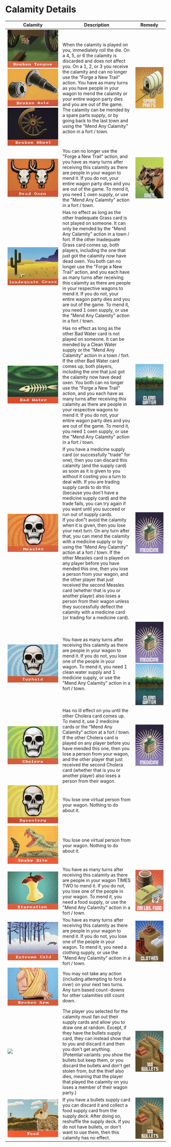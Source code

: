# Calamity Details

Calamity | Description | Remedy
 --- | --- | ---
![](/images/broken_tongue.jpg) ![](/images/broken_axle.jpg) ![](/images/broken_wheel.jpg) | When the calamity is played on you, immediately roll the die.  On a 4, 5, or 6 the calamity is discarded and does not affect you.  On a 1, 2, or 3 you receive the calamity and can no longer use the "Forge a New Trail" action.  You have as many turns as you have people in your wagon to mend the calamity or your entire wagon party dies and you are out of the game.  The calamity can be mended by a spare parts supply, or by going back to the last town and using the "Mend Any Calamity" action in a fort / town. | ![](/images/spare_parts.jpg)
![](/images/dead_oxen.jpg) | You can no longer use the "Forge a New Trail" action, and you have as many turns after receiving this calamity as there are people in your wagon to mend it.  If you do not, your entire wagon party dies and you are out of the game.  To mend it, you need 1 oxen supply, or use the "Mend Any Calamity" action in a fort / town. | ![](/images/oxen.jpg)
![](/images/inadequate_grass.jpg) | Has no effect as long as the other Inadequate Grass card is not played on someone.  It can only be mended by the "Mend Any Calamity" action in a town / fort.  If the other Inadequate Grass card comes up, both players, including the one that just got the calamity now have dead oxen.  You both can no longer use the "Forge a New Trail" action, and you each have as many turns after receiving this calamity as there are people in your respective wagons to mend it.  If you do not, your entire wagon party dies and you are out of the game.  To mend it, you need 1 oxen supply, or use the "Mend Any Calamity" action in a fort / town. | ![]()
![](/images/bad_water.jpg) | Has no effect as long as the other Bad Water card is not played on someone.  It can be mended by a Clean Water supply or the "Mend Any Calamity" action in a town / fort.  If the other Bad Water card comes up, both players, including the one that just got the calamity now have dead oxen.  You both can no longer use the "Forge a New Trail" action, and you each have as many turns after receiving this calamity as there are people in your respective wagons to mend it.  If you do not, your entire wagon party dies and you are out of the game.  To mend it, you need 1 oxen supply, or use the "Mend Any Calamity" action in a fort / town. | ![](/images/clean_water.jpg)
![](/images/measles.jpg) | If you have a medicine supply card (or successfully "trade" for one), then you can discard this calamity (and the supply card) as soon as it is given to you without it costing you a turn to deal with.  If you are trading supply cards to do this (because you don't have a medicine supply card) and the trade fails, you can try again if you want until you succeed or run out of supply cards.<br>If you don"t avoid the calamity when it is given, then you lose your next turn.  On any turn after that, you can mend the calamity with a medicine supply or by using the "Mend Any Calamity" action at a fort / town.  If the other Measles card is played on any player before you have mended this one, then you lose a person from your wagon, and the other player that just received the second Measles card (whether that is you or another player) also loses a person from their wagon unless they successfully deflect the calamity with a medicine card (or trading for a medicine card). | ![](/images/medicine.jpg)
![](/images/typhoid.jpg) | You have as many turns after receiving this calamity as there are people in your wagon to mend it.  If you do not, you lose one of the people in your wagon.  To mend it, you need 1 clean water supply and 1 medicine supply, or use the "Mend Any Calamity" action in a fort / town. | ![](/images/medicine.jpg) ![](/images/clean_water.jpg)
![](/images/cholera.jpg) | Has no ill effect on you until the other Cholera card comes up.  To mend it, use 2 medicine cards or the "Mend Any Calamity" action at a fort / town.  If the other Cholera card is played on any player before you have mended this one, then you lose a person from your wagon, and the other player that just received the second Cholera card (whether that is you or another player) also loses a person from their wagon. | ![](/images/medicine.jpg)
![](/images/dysentery.jpg) | You lose one virtual person from your wagon.  Nothing to do about it. | ![]()
![](/images/snake_bite.jpg) | You lose one virtual person from your wagon.  Nothing to do about it. | ![]()
![](/images/starvation.jpg) | You have as many turns after receiving this calamity as there are people in your wagon TIMES TWO to mend it.  If you do not, you lose one of the people in your wagon.  To mend it, you need a food supply, or use the "Mend Any Calamity" action in a fort / town. | ![](/images/food.jpg)
![](/images/extreme_cold.jpg) | You have as many turns after receiving this calamity as there are people in your wagon to mend it.  If you do not, you lose one of the people in your wagon.  To mend it, you need a clothing supply, or use the "Mend Any Calamity" action in a fort / town. | ![](/images/clothes.jpg)
![](/images/broken_arm.jpg) | You may not take any action (including attempting to ford a river) on your next two turns.  Any turn based count-downs for other calamities still count down. | ![]()
![](/images/theif.jpg) | The player you selected for the calamity must fan out their supply cards and allow you to draw one at random.  Except, if they have the bullets supply card, they can instead show that to you and discard it and then you don't get anything.  (Potential variants: you show the bullets but keep them, or you discard the bullets and don't get stolen from, but the thief also dies, meaning that the player that played the calamity on you loses a member of their wagon party.) | ![](/images/bullets.jpg)
![](/images/hunting.jpg) | If you have a bullets supply card you can discard it and collect a food supply card from the supply deck.  After doing so, reshuffle the supply deck.  If you do not have bullets, or don't want to use them, then this calamity has no effect. | ![](/images/bullets.jpg)

